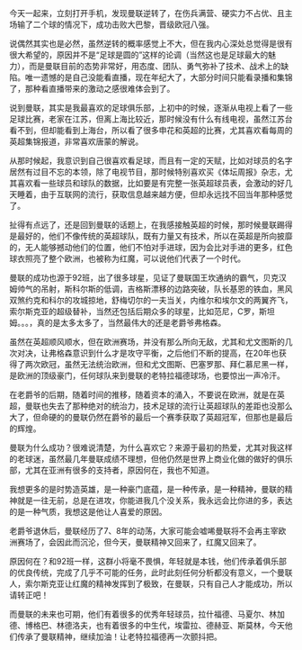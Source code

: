 今天一起来，立刻打开手机，发现曼联逆转了，在伤兵满营、硬实力不占优、且主场输了二个球的情况下，成功击败大巴黎，晋级欧冠八强。

说偶然其实也是必然，虽然逆转的概率感觉上不大，但在我内心深处总觉得是很有很大希望的，原因并不是“足球是圆的”这样的论调（当然这也是足球最大的魅力），而是曼联目前的态势非常好，用态度、团队、勇气弥补了技术、战术上的缺陷。唯一遗憾的是自己没能看直播，现在年纪大了，大部分时间只能看录播和集锦了，那种看直播带来的激动之感很难体会到了。

说到曼联，其实是我最喜欢的足球俱乐部，上初中的时候，逐渐从电视上看了一些足球比赛，老家在江苏，但离上海比较近，那时候没有什么有线电视，虽然江苏台看不到，但却能看到上海台，所以看了很多申花和英超的比赛，尤其喜欢看每周的英超集锦报道，非常喜欢唐蒙的解说。

从那时候起，我意识到自己很喜欢看足球，而且有一定的天赋，比如对球员的名字居然有过目不忘的本领，除了电视节目，那时候特别喜欢买《体坛周报》杂志，尤其喜欢看一些球员和球队的数据，比如要是有完整一张英超球员表，会激动的好几天睡着，由于互联网的流行，获取信息越来越方便，但却永远找不回当年那种感觉了。

扯得有点远了，还是回到曼联的话题上，在我感接触英超的时候，那时候曼联踢得是最好的，他们不像传统的英超球队，既有力量又有技术，所以在英超是所向披靡的，无人能够撼动他们的位置，他们不怕对手进球，因为会比对手进的更多，红色球衣照亮了整个欧洲，也被称为红魔，可以说他们代表了一个时代。

曼联的成功也源于92班，出了很多球星，见证了曼联国王坎通纳的霸气，贝克汉姆帅气的吊射，斯科尔斯的低调，吉格斯漂移的边路突破，队长基恩的铁血，黑风双煞约克和科尔的攻城掠地，舒梅切尔的一夫当关，内维尔和埃尔文的两翼齐飞，索尔斯克亚的超级替补，当然还包括后期众多的球星，比如范尼，C罗，斯坦姆。。。，真的是太多太多了，当然最伟大的还是老爵爷弗格森。

虽然在英超顺风顺水，但在欧洲赛场，并没有那么所向无敌，尤其和尤文图斯的几次对决，让弗格森意识到什么才是攻守平衡，之后他们不断的提高，在20年也获得了两次欧冠，虽然无法统治欧洲，但和尤文图斯、巴塞罗那、拜仁慕尼黑一样，是欧洲的顶级豪门，任何球队来到曼联的老特拉福德球场，也要惊出一声冷汗。

在老爵爷的后期，随着时间的推移，随着资本的涌入，不要说在欧洲，就是在英超，曼联也失去了那种绝对的统治力，技术足球的流行让英超球队的差距也没那么大了，但命硬的的曼联仍然在爵爷的最后一个赛季获取了英超冠军，但那也是最后的辉煌。

曼联为什么成功？很难说清楚，为什么喜欢它？来源于最初的热爱，尤其对我这样的老球迷，虽然最几年曼联成绩不理想，但他仍然是世界上商业化做的做好的俱乐部，尤其在亚洲有很多的支持者，原因何在，我也不知道。

我想更多的是时势造英雄，是一种豪门底蕴，是一种传承，是一种精神，曼联的精神就是一往无前，总是在进攻，你能进我几个没关系，我永远会比你进的多，表达的是一种气质，我想这是他让人喜爱的原因。

老爵爷退休后，曼联经历了7、8年的动荡，大家可能会嘘唏曼联将不会再主宰欧洲赛场了，会因此而沉沦，但今天，曼联精神又回来了，红魔又回来了。

原因何在？和92班一样，这群小将毫不畏惧，年轻就是本钱，他们传承着俱乐部的优良传统，完成了几乎不可能的任务，此时此刻任何分析都没有意义，一个曼联人，索尔斯克亚让红魔的精神发挥到了极致，在曼联，只有自己人才能成功，所以请转正吧！

而曼联的未来也可期，他们有着很多的优秀年轻球员，拉什福德、马夏尔、林加德、博格巴、林德洛夫，也有着很多的中生代，埃雷拉、德赫亚、斯莫林，今天他们传承了曼联精神，继续加油！让老特拉福德再一次颤抖把。